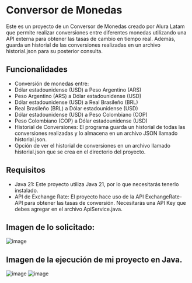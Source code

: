 # Conversor de Monedas

Este es un proyecto de un Conversor de Monedas creado por Alura Latam que permite realizar conversiones entre diferentes monedas utilizando una API externa para obtener las tasas de cambio en tiempo real. Además, guarda un historial de las conversiones realizadas en un archivo historial.json para su posterior consulta.

## Funcionalidades
* Conversión de monedas entre:
* Dólar estadounidense (USD) a Peso Argentino (ARS)
* Peso Argentino (ARS) a Dólar estadounidense (USD)
* Dólar estadounidense (USD) a Real Brasileño (BRL)
* Real Brasileño (BRL) a Dólar estadounidense (USD)
* Dólar estadounidense (USD) a Peso Colombiano (COP)
* Peso Colombiano (COP) a Dólar estadounidense (USD)
* Historial de Conversiones: El programa guarda un historial de todas las conversiones realizadas y lo almacena en un archivo JSON llamado historial.json.
* Opción de ver el historial de conversiones en un archivo llamado historial.json que se crea en el directorio del proyecto.

## Requisitos
- Java 21: Este proyecto utiliza Java 21, por lo que necesitarás tenerlo instalado.
- API de Exchange Rate: El proyecto hace uso de la API ExchangeRate-API para obtener las tasas de conversión. Necesitarás una API Key que debes agregar en el archivo ApiService.java.

## Imagen de lo solicitado:
![image](https://github.com/user-attachments/assets/d182d3a6-151d-45a4-8e31-9baf360bf9ad)

## Imagen de la ejecución de mi proyecto en Java.
![image](https://github.com/user-attachments/assets/e6a9b345-772f-4090-ae94-5736ffc64e75)
![image](https://github.com/user-attachments/assets/c8bb0d5b-3c17-464c-8e47-22f21dbd69a6)

